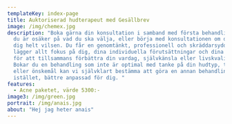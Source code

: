 ```yaml
---
templateKey: index-page
title: Auktoriserad hudterapeut med Gesällbrev
image: /img/chemex.jpg
description: "Boka gärna din konsultation i samband med första behandlingen om
  du är osäker på vad du ska välja, eller börja med konsultationen om du känner
  dig helt vilsen. Du får en genomtänkt, professionell och skräddarsydd plan som
  lägger allt fokus på dig, dina individuella förutsättningar och dina önskemål
  för att tillsammans förbättra din vardag, självkänsla eller livskvalitet.
  Bokar du en behandling som inte är optimal med tanke på din hudtyp, tillstånd
  eller önskemål kan vi självklart bestämma att göra en annan behandling
  istället, bättre anpassad för dig. "
features:
  - Acne paketet, värde 5300:-
image3: /img/green.jpg
portrait: /img/anais.jpg
about: "Hej jag heter anais"
---
```

